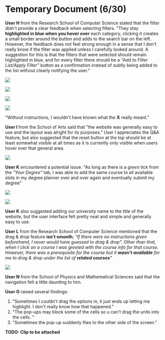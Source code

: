 # Temporary Document (6/30)

**User H** from the Research School of Computer Science stated that the filter didn't provide a clear feedback when selecting filters. "They stay **highlighted in blue when you hover over** each category, clicking it creates a small border around the button and adds to the search bar on the left. However, the feedback does not feel strong enough in a sense that I don't really know if the filter was applied unless I carefully looked around. A suggestion for this is that the filters that were selected should remain highlighted in blue, and for every filter there should be a *"Add to Filter List/Apply Filter"* button as a confirmation instead of subtly being added to the list without clearly notifying the user."

![](https://scontent.fsyd6-1.fna.fbcdn.net/v/t1.15752-9/39589089_1942432919389142_1680818945730281472_n.png?_nc_cat=0&oh=56ae8099ba265eedb51c46267b1c5976&oe=5BF651C5)

![](https://scontent.fsyd6-1.fna.fbcdn.net/v/t1.15752-9/39746414_220393892156811_3981171625235054592_n.png?_nc_cat=0&oh=05d723c7bf9ff8dc2eaaa0ddc571bf26&oe=5BFC00D1)

![](https://scontent.fsyd6-1.fna.fbcdn.net/v/t1.15752-9/39861890_1877668442319354_6884852212078477312_n.png?_nc_cat=0&oh=c5a88cc747ab3c72ff9bea63bc704da7&oe=5BF1CCDD)

![](https://scontent.fsyd6-1.fna.fbcdn.net/v/t1.15752-9/39594263_2344640542245210_1920530790031032320_n.png?_nc_cat=0&oh=9a63d03934e45f29f9ab287690ee8380&oe=5C0DA090)

"Without instructions, I wouldn't have known what the **X** really meant."


**User I** from the School of Arts said that "the website was generally easy to use and the layout was alright for its purposes." User I appreciates the Q&A feature, but also suggested that the reset button at the top should be at least somewhat visible at all times as it is currently only visible when users hover over that general area.

![](https://scontent.fsyd6-1.fna.fbcdn.net/v/t1.15752-9/39538719_239572930033263_4752409290440966144_n.png?_nc_cat=0&oh=0129d0e9b062795680a943e6c581e9cd&oe=5C363FA3)


**User K** encountered a potential issue. "As long as there is a *green* tick from the *"Your Degree"* tab, I was able to add the same course to all available slots in my degree planner over and over again and eventually submit my degree" 

![](https://scontent.fsyd6-1.fna.fbcdn.net/v/t1.15752-9/39628753_676422786069055_8278573682360582144_n.png?_nc_cat=0&oh=5fda4c864384f90722e50536d0d5ac1e&oe=5BFD7D5A)

![](https://scontent.fsyd6-1.fna.fbcdn.net/v/t1.15752-9/39588929_458994954616064_1513887156211286016_n.png?_nc_cat=0&oh=65c9d5dfbc46ce22d31c7e0f853d06c2&oe=5BFA4D26)

**User K** also suggested adding our university name to the title of the website, but the user interface felt pretty neat and simple and generally easy to use.




**User L** from the Research School of Computer Science mentioned that the drag & drop feature **isn't smooth**; *"If there were no instructions given beforehand, I never would have guessed to drag & drop". Other than that, when I click on a course I was greeted with the course info for that course. However, there was a prerequisite for the course but it **wasn't available** for me to drag & drop under the list of **related courses**"*

![](https://scontent.fsyd6-1.fna.fbcdn.net/v/t1.15752-9/39616359_253545375294218_485787314010718208_n.png?_nc_cat=0&oh=5b3241a6a2acdccbbdb8702b0fcf096e&oe=5C364B4B)

**User N** from the School of Physics and Mathematical Sciences said that the navigation felt a little daunting to him.

**User O** raised several findings:
1. "Sometimes I couldn't drag the options in, it just ends up letting me highlight. I don't really know how that happened."
2. "The pop-ups may block some of the cells so u can't drag the units into the cells. "
3. "Sometimes the pop-up suddenly flies to the other side of the screen."

**TODO: Clip to be attached**
